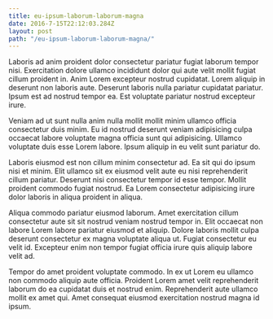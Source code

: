 ```yaml
---
title: eu-ipsum-laborum-laborum-magna
date: 2016-7-15T22:12:03.284Z
layout: post
path: "/eu-ipsum-laborum-laborum-magna/"
---
```


Laboris ad anim proident dolor consectetur pariatur fugiat laborum tempor nisi. Exercitation dolore ullamco incididunt dolor qui aute velit mollit fugiat cillum proident in. Anim Lorem excepteur nostrud cupidatat. Lorem aliquip in deserunt non laboris aute. Deserunt laboris nulla pariatur cupidatat pariatur. Ipsum est ad nostrud tempor ea. Est voluptate pariatur nostrud excepteur irure.

Veniam ad ut sunt nulla anim nulla mollit mollit minim ullamco officia consectetur duis minim. Eu id nostrud deserunt veniam adipisicing culpa occaecat labore voluptate magna officia sunt qui adipisicing. Ullamco voluptate duis esse Lorem labore. Ipsum aliquip in eu velit sunt pariatur do.

Laboris eiusmod est non cillum minim consectetur ad. Ea sit qui do ipsum nisi et minim. Elit ullamco sit ex eiusmod velit aute eu nisi reprehenderit cillum pariatur. Deserunt nisi consectetur tempor id esse tempor. Mollit proident commodo fugiat nostrud. Ea Lorem consectetur adipisicing irure dolor laboris in aliqua proident in aliqua.

Aliqua commodo pariatur eiusmod laborum. Amet exercitation cillum consectetur aute sit sit nostrud veniam nostrud tempor in. Elit occaecat non labore Lorem labore pariatur eiusmod et aliquip. Dolore laboris mollit culpa deserunt consectetur ex magna voluptate aliqua ut. Fugiat consectetur eu velit id. Excepteur enim non tempor fugiat officia irure quis aliquip labore velit ad.

Tempor do amet proident voluptate commodo. In ex ut Lorem eu ullamco non commodo aliquip aute officia. Proident Lorem amet velit reprehenderit laborum do ea cupidatat duis et nostrud enim. Reprehenderit aute ullamco mollit ex amet qui. Amet consequat eiusmod exercitation nostrud magna id ipsum.